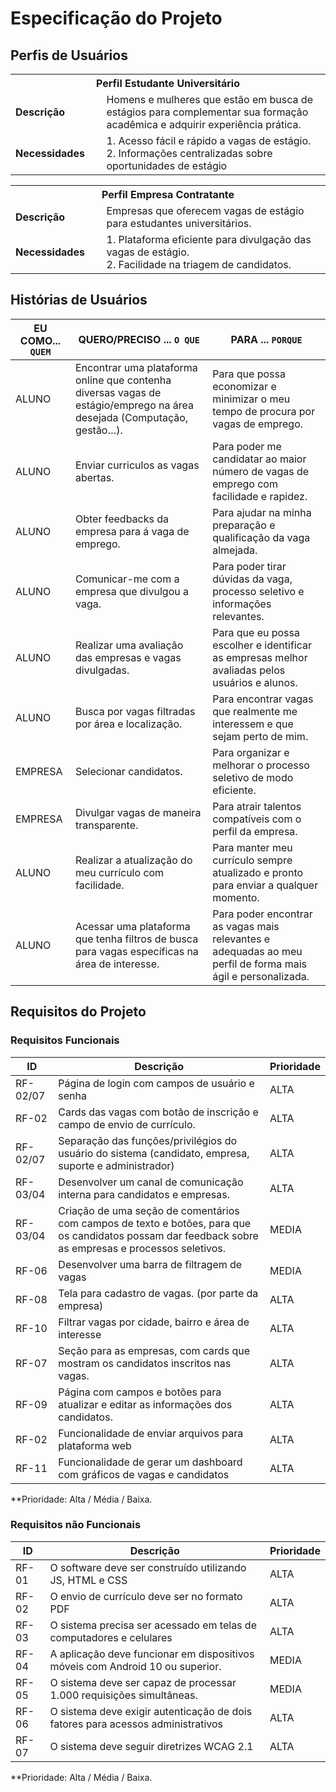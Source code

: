 # Especificação do Projeto

## Perfis de Usuários

<table>
<tbody>
<tr align=center>
<th colspan="2">Perfil Estudante Universitário </th>
</tr>
<tr>
<td width="150px"><b>Descrição</b></td>
<td width="600px">Homens e mulheres que estão em busca de estágios para complementar sua formação acadêmica e adquirir experiência prática.</td>
</tr>
<tr>
<td><b>Necessidades</b></td>
<td>1. Acesso fácil e rápido a vagas de estágio.<br> 2. Informações centralizadas sobre oportunidades de estágio</td>
</tr>
</tbody>
</table>

<table>
<tbody>
<tr align=center>
<th colspan="2">Perfil Empresa Contratante </th>
</tr>
<tr>
<td width="150px"><b>Descrição</b></td>
<td width="600px">Empresas que oferecem vagas de estágio para estudantes universitários.</td>
</tr>
<tr>
<td><b>Necessidades</b></td>
<td>1. Plataforma eficiente para divulgação das vagas de estágio.<br> 2. Facilidade na triagem de candidatos.</td>
</tr>
</tbody>
</table>

## Histórias de Usuários

|EU COMO... `QUEM`   | QUERO/PRECISO ... `O QUE`                                                                                              |PARA ... `PORQUE`                 |
|--------------------|--------------------------------------------------------------------------------------------------------------------    |----------------------------------|
| ALUNO              | Encontrar uma plataforma online que contenha diversas vagas de estágio/emprego na área desejada (Computação, gestão…). | Para que possa economizar e minimizar o meu tempo de procura por vagas de emprego.|
| ALUNO              | Enviar curriculos as vagas abertas.                                              | Para poder me candidatar ao maior número de vagas de emprego com facilidade e rapidez.|
| ALUNO              | Obter feedbacks da empresa para á vaga de emprego.                                                      | Para ajudar na minha preparação e qualificação da vaga almejada.|
| ALUNO              | Comunicar-me com a empresa que divulgou a vaga.                          | Para poder tirar dúvidas da vaga, processo seletivo e informações relevantes.|
| ALUNO              | Realizar uma avaliação das empresas e vagas divulgadas.                                                                | Para que eu possa escolher e identificar as empresas melhor avaliadas pelos usuários e alunos.|
| ALUNO              | Busca por vagas filtradas por área e localização.                                             | Para encontrar vagas que realmente me interessem e que sejam perto de mim.|
| EMPRESA            | Selecionar candidatos.                                                                         | Para organizar e melhorar o processo seletivo de modo eficiente.|
| EMPRESA            | Divulgar vagas de maneira transparente.                                                                                | Para atrair talentos compatíveis com o perfil da empresa.|
| ALUNO              | Realizar a  atualização do meu currículo com facilidade.                                                           | Para manter meu currículo sempre atualizado e pronto para enviar a qualquer momento.|
| ALUNO              | Acessar uma plataforma que tenha filtros de busca para vagas específicas na área de interesse.                  | Para poder encontrar as vagas mais relevantes e adequadas ao meu perfil de forma mais ágil e personalizada.|


## Requisitos do Projeto

### Requisitos Funcionais

| ID        | Descrição                                                                                                     | Prioridade |
|--------------|------------------------------------------------------------------------------------------------------------|------------|                                                        
| RF-02/07  | Página de login com campos de usuário e senha                                                                 | ALTA       |
| RF-02     | Cards das vagas com botão de inscrição e campo de envio de currículo.                                         | ALTA       | 
| RF-02/07  | Separação das funções/privilégios do usuário do sistema (candidato, empresa, suporte e administrador)         | ALTA       |
| RF-03/04  | Desenvolver um canal de comunicação interna para candidatos e empresas.                                       | ALTA       | 
| RF-03/04  | Criação de uma seção de comentários com campos de texto e botões, para que os candidatos possam dar feedback sobre as empresas e processos seletivos.| MEDIA     |
| RF-06     | Desenvolver uma barra de filtragem de vagas                                                                   | MEDIA      | 
| RF-08     | Tela para cadastro de vagas.  (por parte da empresa)                                                          | ALTA       |
| RF-10     | Filtrar vagas por cidade, bairro e área de interesse                                                          | ALTA       | 
| RF-07     | Seção para as empresas, com cards que mostram os candidatos inscritos nas vagas.                              | ALTA       |
| RF-09     | Página com campos e botões para atualizar e editar as informações dos candidatos.                             | ALTA       | 
| RF-02     | Funcionalidade de enviar arquivos para plataforma web                                                         | ALTA       |
| RF-11     | Funcionalidade de gerar um dashboard com gráficos de vagas e candidatos                                       | ALTA       |

**Prioridade: Alta / Média / Baixa. 

### Requisitos não Funcionais

| ID    | Descrição                                                                      | Prioridade  |
|-------|---------------------------------                                               |----         |
| RF-01 | O software deve ser construído utilizando JS, HTML e CSS                       | ALTA        | 
| RF-02 | O envio de currículo deve ser no formato PDF                                   | ALTA        |
| RF-03 | O sistema precisa ser acessado em telas de computadores e celulares            | ALTA        | 
| RF-04 | A aplicação deve funcionar em dispositivos móveis com Android 10 ou superior.  | MEDIA       |
| RF-05 | O sistema deve ser capaz de processar 1.000 requisições simultâneas.           | MEDIA       | 
| RF-06 | O sistema deve exigir autenticação de dois fatores para acessos administrativos| ALTA        |
| RF-07 | O sistema deve seguir diretrizes WCAG 2.1                                      | ALTA        | 

**Prioridade: Alta / Média / Baixa. 

